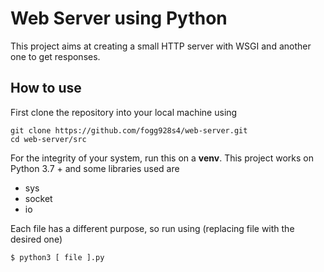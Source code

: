 # Web Server using Python
This project aims at creating a small HTTP server with WSGI and another one to get responses.

## How to use
First clone the repository into your local machine using

    git clone https://github.com/fogg928s4/web-server.git
    cd web-server/src
    
For the integrity of your system, run this on a **venv**. This project works on Python 3.7 + and some libraries used are
- sys
- socket
- io

Each file has a different purpose, so run using (replacing file with the desired one)

    $ python3 [ file ].py
